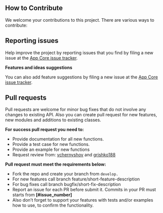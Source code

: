 How to Contribute
-----------------
We welcome your contributions to this project. There are various ways to contribute:

**Reporting issues**
--------------------

Help improve the project by reporting issues that you find by filing a new issue at the
[App Core issue tracker](https://github.com/nullgr/app-core/issues/new).

**Features and ideas suggestions**

You can also add feature suggestions by filing a new issue at the
[App Core issue tracker](https://github.com/nullgr/app-core/issues/new).

**Pull requests**
-----------------

Pull requests are welcome for minor bug fixes that do not involve any changes to existing API.
Also you can create pull request for new features, new modules and additions to existing classes.

**For success pull request you need to:**
* Provide documentation for all new functions.
* Provide a test case for new functions.
* Provide an example for new functions 
* Request review from:
[vchernyshov](https://github.com/vchernyshov) and [grishko188](https://github.com/grishko188)

**Pull request must meet the requirements below:**
* Fork the repo and create your branch from ```develop.```
* For new features call branch feature/short-feature-description
* For bug fixes call branch bugfix/short-fix-description
* Report an issue for each PR before submit it. Commits in your PR must starts from **[#issue_number]**
* Also don’t forget to support your features with tests and/or examples how to use, to confirm the functionality.
